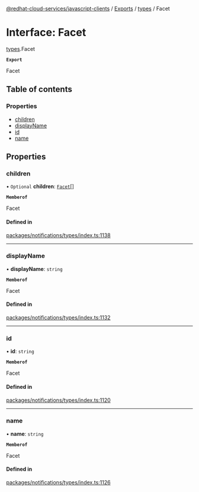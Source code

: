 [@redhat-cloud-services/javascript-clients](../README.md) / [Exports](../modules.md) / [types](../modules/types.md) / Facet

# Interface: Facet

[types](../modules/types.md).Facet

**`Export`**

Facet

## Table of contents

### Properties

- [children](types.Facet.md#children)
- [displayName](types.Facet.md#displayname)
- [id](types.Facet.md#id)
- [name](types.Facet.md#name)

## Properties

### children

• `Optional` **children**: [`Facet`](types.Facet.md)[]

**`Memberof`**

Facet

#### Defined in

[packages/notifications/types/index.ts:1138](https://github.com/RedHatInsights/javascript-clients/blob/main/packages/notifications/types/index.ts#L1138)

___

### displayName

• **displayName**: `string`

**`Memberof`**

Facet

#### Defined in

[packages/notifications/types/index.ts:1132](https://github.com/RedHatInsights/javascript-clients/blob/main/packages/notifications/types/index.ts#L1132)

___

### id

• **id**: `string`

**`Memberof`**

Facet

#### Defined in

[packages/notifications/types/index.ts:1120](https://github.com/RedHatInsights/javascript-clients/blob/main/packages/notifications/types/index.ts#L1120)

___

### name

• **name**: `string`

**`Memberof`**

Facet

#### Defined in

[packages/notifications/types/index.ts:1126](https://github.com/RedHatInsights/javascript-clients/blob/main/packages/notifications/types/index.ts#L1126)
